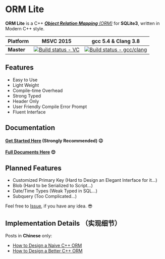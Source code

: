 ﻿# ORM Lite

**ORM Lite** is a C++ [_**Object Relation Mapping** (ORM)_](https://en.wikipedia.org/wiki/Object-relational_mapping) for **SQLite3**,
written in Modern C++ style.

|  Platform  | MSVC 2015 | gcc 5.4 & Clang 3.8 |
|------------|-----------|---------------------|
| **Master** |[![Build status - VC](https://ci.appveyor.com/api/projects/status/github/BOT-Man-JL/ORM-Lite?svg=true&branch=master)](https://ci.appveyor.com/project/BOT-Man-JL/ORM-Lite)|[![Build status - gcc/clang](https://travis-ci.org/BOT-Man-JL/ORM-Lite.svg?branch=master)](https://travis-ci.org/BOT-Man-JL/ORM-Lite)|

## Features

- Easy to Use
- Light Weight
- Compile-time Overhead
- Strong Typed
- Header Only
- User Friendly Compile Error Prompt
- Fluent Interface

## Documentation

#### [Get Started Here](docs/Get-Started.md) (Strongly Recommended) 😉

#### [Full Documents Here](docs/ORM-Lite.md) 😊

## Planned Features

- Customized Primary Key (Hard to Design an Elegant Interface for it...)
- Blob (Hard to be Serialized to Script...)
- Date/Time Types (Weak Typed in SQL...)
- Subquery (Too Complicated...)

Feel free to [Issue](https://github.com/BOT-Man-JL/ORM-Lite/issues/new),
if you have any idea. 😎

## Implementation Details （实现细节）

Posts in **Chinese** only:

- [How to Design a Naive C++ ORM](https://BOT-Man-JL.github.io/articles/#2016/How-to-Design-a-Naive-Cpp-ORM)
- [How to Design a Better C++ ORM](https://BOT-Man-JL.github.io/articles/#2016/How-to-Design-a-Better-Cpp-ORM)